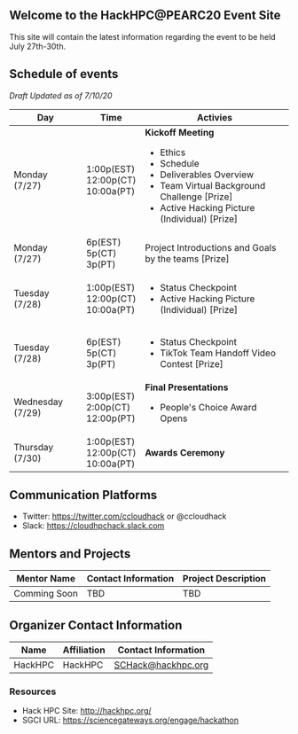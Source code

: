 ## Welcome to the HackHPC@PEARC20 Event Site

This site will contain the latest information regarding the event to be held July 27th-30th.

## Schedule of events
_Draft Updated as of 7/10/20_

| Day | Time | Activies |
|-----------|------------------------|----------------------------|
| Monday (7/27) | 1:00p(EST)<br>12:00p(CT)<br>10:00a(PT)</br> |  **Kickoff Meeting** <ul><li>Ethics</li><li>Schedule</li><li>Deliverables Overview</li><li>Team Virtual Background Challenge [Prize]</li><li>Active Hacking Picture (Individual)  [Prize]</li></ul>|
| Monday (7/27) | 6p(EST)<br>5p(CT)<br>3p(PT)</br> |  Project Introductions and Goals by the teams [Prize]|
| Tuesday (7/28) | 1:00p(EST)<br>12:00p(CT)<br>10:00a(PT)</br> |  <ul><li>Status Checkpoint</li><li>Active Hacking Picture (Individual)  [Prize]</li></ul>|
| Tuesday (7/28) | 6p(EST)<br>5p(CT)<br>3p(PT)</br> |  <ul><li>Status Checkpoint</li><li>TikTok Team Handoff Video Contest [Prize]</li></ul>|
| Wednesday (7/29) | 3:00p(EST)<br>2:00p(CT)<br>12:00p(PT)</br> |  **Final Presentations** <ul><li>People's Choice Award Opens</ul></li>|
| Thursday (7/30) | 1:00p(EST)<br>12:00p(CT)<br>10:00a(PT)</br> |  **Awards Ceremony**|

## Communication Platforms
- Twitter: https://twitter.com/ccloudhack or @ccloudhack
- Slack: https://cloudhpchack.slack.com 


## Mentors and Projects

| Mentor Name | Contact Information | Project Description |
|-----------------------|------------------------|----------------------------|
| Comming Soon | TBD | TBD |


## Organizer Contact Information

| Name | Affiliation | Contact Information |
|-----------------------|------------------------|----------------------------|
| HackHPC| HackHPC | [SCHack@hackhpc.org](mailto:SCHack@hackhpc.org?subject=[hpchackatpearc20]) |

### Resources
- Hack HPC Site: http://hackhpc.org/
- SGCI URL: https://sciencegateways.org/engage/hackathon 

